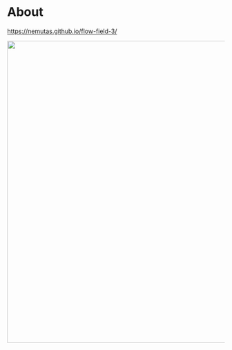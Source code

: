 # About

https://nemutas.github.io/flow-field-3/

<img src='https://github.com/nemutas/flow-field-3/assets/46724121/bdc29c91-90bc-4ccf-bb26-3a43e1f114c4' alt='' width='700' />

